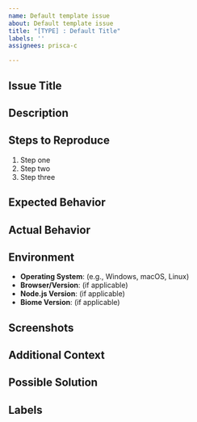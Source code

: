 ```yaml
---
name: Default template issue
about: Default template issue
title: "[TYPE] : Default Title"
labels: ''
assignees: prisca-c

---
```


## Issue Title
<!-- A brief summary of the issue -->

## Description
<!-- Provide a detailed description of the issue. Include what you expected to happen and what actually happened. -->

## Steps to Reproduce
<!-- List the steps to reproduce the issue. Include specific actions or inputs, and any relevant configurations. -->
1. Step one
2. Step two
3. Step three

## Expected Behavior
<!-- Describe what you expected to happen. -->

## Actual Behavior
<!-- Describe what actually happened, including any error messages or unexpected results. -->

## Environment
<!-- Include details about your environment, such as: -->
- **Operating System**: (e.g., Windows, macOS, Linux)
- **Browser/Version**: (if applicable)
- **Node.js Version**: (if applicable)
- **Biome Version**: (if applicable)

## Screenshots
<!-- If applicable, include screenshots or GIFs that help illustrate the issue. -->

## Additional Context
<!-- Add any other relevant information that may help in diagnosing the issue, such as logs, configurations, or links to related issues. -->

## Possible Solution
<!-- (Optional) If you have a suggestion for how to fix the issue, please share it here. -->

## Labels
<!-- (Optional) Add any relevant labels or tags that apply to this issue (e.g., bug, enhancement, documentation). -->

